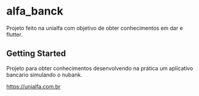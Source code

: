 # alfa_banck

Projeto feito na unialfa com objetivo de obter conhecimentos em dar e flutter.

## Getting Started

Projeto para obter conhecimentos desenvolvendo na prática um aplicativo bancario simulando o nubank.

https://unialfa.com.br
